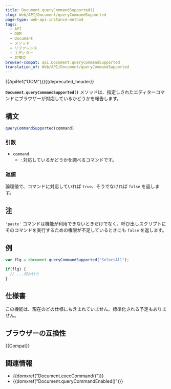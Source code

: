 ```yaml
---
title: Document.queryCommandSupported()
slug: Web/API/Document/queryCommandSupported
page-type: web-api-instance-method
tags:
  - API
  - DOM
  - Document
  - メソッド
  - リファレンス
  - エディター
  - 非推奨
browser-compat: api.Document.queryCommandSupported
translation_of: Web/API/Document/queryCommandSupported
---
```

{{ApiRef("DOM")}}{{deprecated_header}}

**`Document.queryCommandSupported()`** メソッドは、指定しされたエディターコマンドにブラウザーが対応しているかどうかを報告します。

## 構文

```js
queryCommandSupported(command)
```

### 引数

- `command`
  - : 対応しているかどうかを調べるコマンドです。

### 返値

論理値で、コマンドに対応していれば `true`、そうでなければ `false` を返します。

## 注

`'paste'` コマンドは機能が利用できないときだけでなく、呼び出しスクリプトにそのコマンドを実行するための権限が不足しているときにも `false` を返します。

## 例

```js
var flg = document.queryCommandSupported("SelectAll");

if(flg) {
  // ...何か行う
}
```

## 仕様書

この機能は、現在のどの仕様にも含まれていません。標準化される予定もありません。

## ブラウザーの互換性

{{Compat}}

## 関連情報

- {{domxref("Document.execCommand()")}}
- {{domxref("Document.queryCommandEnabled()")}}
